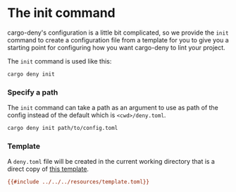 # The init command

cargo-deny's configuration is a little bit complicated, so we provide the `init`
command to create a configuration file from a template for you to give you a
starting point for configuring how you want cargo-deny to lint your project.

The `init` command is used like this:

```bash
cargo deny init
```

### Specify a path

The `init` command can take a path as an argument to use as path of the config
instead of the default which is `<cwd>/deny.toml`.

```bash
cargo deny init path/to/config.toml
```

### Template

A `deny.toml` file will be created in the current working directory that is a 
direct copy of [this template](https://github.com/EmbarkStudios/cargo-deny/blob/main/resources/template.toml).

```ini
{{#include ../../../resources/template.toml}}
```
